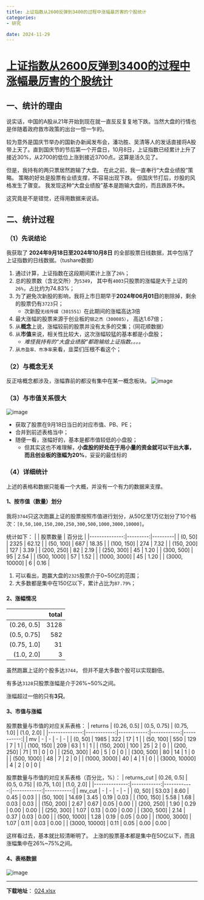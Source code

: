 ```yaml
---
title: 上证指数从2600反弹到3400的过程中涨幅最厉害的个股统计
categories:
- 研究

date: 2024-11-29
---
```


# [上证指数从2600反弹到3400的过程中涨幅最厉害的个股统计](https://github.com/chinobing/chinobing.github.io/issues/4)

## 一、统计的理由
说实话，中国的A股从21年开始到现在就一直反反复复地下跌。当然大盘的行情也是伴随着政府救市政策的出台一惊一乍的。

较为意外是国庆节举办的国新办新闻发布会，潘功胜、吴清等人的发话直接将A股带上天了。直到国庆节的节后第一个开盘日，10月8日，上证指数已经累计上升了接近30%，从2700的低位上涨到接近3700点。这算是活久见了。

但是，我持有的两只票居然跑输了大盘。 在此之前，我一直奉行“大盘业绩股”策略。 策略的好处是股票有业绩支撑，不容易出现下跌。 但国庆节打后，炒股的风格发生了骤变。 我发现这种“大盘业绩股”基本是跑输大盘的，而且跌跌不休。

这究竟是不是错觉，还得用数据来说话。

## 二、统计过程
### （1）先说结论
我获取了 **2024年9月18日至2024年10月8日** 的全部股票日线数据，其中包括了上证指数的日线数据。（tushare数据）
1. 通过计算，上证指数在这段期间累计上涨了`26%`；
2. 总的股票数（含北交所）为`5349`， 其中有`4003`只股票的涨幅是大于上证的`26%`，占比约为74.83%；
3. 为了避免次新股的影响，我将上市日期早于**2024年06月01日**的剔除掉，剩余的股票仍有`3723`只；
   - 次新股`无线传媒（301551）`在此期间的涨幅高达3倍
4. 最大涨幅的股票来源于创业板的`银之杰（300085）`， 高达1.67倍；
5. 从**概念**上说，涨幅较前的股票并没有太多的交集；（同花顺数据）
6. 从**市值**来说，相关性比较大，这次涨幅较猛的基本都是小盘股；
   - *难怪我持有的“大盘业绩股”都跑输给上证指数。。。。*
7. 从`市盈率、市净率`来看，韭菜们压根不看这个； 

### （2）与概念无关
反正啥概念都涉及，涨幅靠前的都没有集中在某一概念板块。
![image](https://github.com/user-attachments/assets/15ad98b5-1a37-48ff-bad0-6a7f46a7fcb6)

### （3）与市值关系很大
![image](https://github.com/user-attachments/assets/a9af2083-4e0c-4e32-b969-c6a6cadace3d)

- 获取了股票在9月18日当日的对应市值、PB、PE；
- 合并到前述表格当中；
- 随便一看，涨幅好的，基本是都市值较低的小盘股；
   - 但其实这也不难理解，**小盘股的好处在于用小量的资金就可以干出大事，而且创业板的涨幅为20%**，妥妥的最佳标的

### （4）详细统计
上述的表格和数据只能看一个大概，并没有一个有力的数据来支撑。

#### 1、按市值（数量）划分
我将`3744`只这次跑赢上证的股票按照市值进行划分，从50亿至1万亿划分了10个档次：`[0,50,100,150,200,250,300,500,1000,3000,10000]`。

统计如下：
|               | 股票数量 | 百分比 |
|--------------:|---------:|---------|
|       (0, 50] |     2325 |   62.12 |
|     (50, 100] |      687 |   18.35 |
|    (100, 150] |      274 |    7.32 |
|    (150, 200] |      127 |    3.39 |
|    (200, 250] |       82 |    2.19 |
|    (250, 300] |       45 |    1.20 |
|    (300, 500] |       95 |    2.54 |
|   (500, 1000] |       57 |    1.52 |
|  (1000, 3000] |       45 |    1.20 |
| (3000, 10000] |        6 |    0.16 |

1. 可以看出，跑赢大盘的`2325`股票介于0~50亿的范围；
2. 大多数都是集中在150亿以下，累计占比为`87.79%`；

#### 2、涨幅情况
|       |   total    |
|------------:|-----:|
| (0.26, 0.5] | 3128 |
| (0.5, 0.75] |  582 |
| (0.75, 1.0] |   31 |
|  (1.0, 2.0] |    3 |

虽然跑赢上证的个股多达`3744`， 但并不是大多数个股可以实现翻倍。

有多达`3128`只股票涨幅是介于26%~50%之间。

涨幅超过一倍的只有**3只**。

#### 3、市值与涨幅
股票数量与市值的对应关系表格：
|   returns | (0.26, 0.5] | (0.5, 0.75] | (0.75, 1.0] | (1.0, 2.0] |
|--------------:|------------:|------------:|------------:|-----------:|
|        mv |           - |           - |           - |          - |
|       (0, 50] |        1985 |         322 |          17 |          1 |
|     (50, 100] |         550 |         129 |           7 |          1 |
|    (100, 150] |         209 |          63 |           1 |          1 |
|    (150, 200] |         100 |          25 |           2 |          0 |
|    (200, 250] |          71 |          11 |           0 |          0 |
|    (250, 300] |          40 |           5 |           0 |          0 |
|    (300, 500] |          80 |          14 |           1 |          0 |
|   (500, 1000] |          48 |           7 |           2 |          0 |
|  (1000, 3000] |          40 |           4 |           1 |          0 |
| (3000, 10000] |           4 |           2 |           0 |          0 |

股票数量与市值的对应关系表格（百分比，%）：
|   returns_cut | (0.26, 0.5] | (0.5, 0.75] | (0.75, 1.0] | (1.0, 2.0] |
|--------------:|------------:|------------:|------------:|-----------:|
|        mv_cut |           - |           - |           - |          - |
|       (0, 50] |       53.03 |        8.60 |        0.45 |       0.03 |
|     (50, 100] |       14.69 |        3.45 |        0.19 |       0.03 |
|    (100, 150] |        5.58 |        1.68 |        0.03 |       0.03 |
|    (150, 200] |        2.67 |        0.67 |        0.05 |       0.00 |
|    (200, 250] |        1.90 |        0.29 |        0.00 |       0.00 |
|    (250, 300] |        1.07 |        0.13 |        0.00 |       0.00 |
|    (300, 500] |        2.14 |        0.37 |        0.03 |       0.00 |
|   (500, 1000] |        1.28 |        0.19 |        0.05 |       0.00 |
|  (1000, 3000] |        1.07 |        0.11 |        0.03 |       0.00 |
| (3000, 10000] |        0.11 |        0.05 |        0.00 |       0.00 |

这样看过去，基本就比较清晰明了。 上涨的股票基本都是集中在50亿以下，而且涨幅集中在26%~75%之间。

#### 4、表格数据
![image](https://github.com/user-attachments/assets/2ceee6a6-86f8-4606-a396-309c289079d9)

---

**下载地址**： [024.xlsx](https://github.com/user-attachments/files/17571211/024.xlsx)
